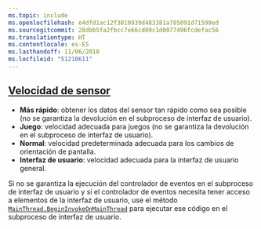 ```yaml
---
ms.topic: include
ms.openlocfilehash: e4dfd1ac12f3010939d483381a785091d71599ed
ms.sourcegitcommit: 28dbb5fa2fbcc7e66cd09c1d0077496fcdefac56
ms.translationtype: HT
ms.contentlocale: es-ES
ms.lasthandoff: 11/06/2018
ms.locfileid: "51210611"
---
```

## <a name="sensor-speedxrefxamarinessentialssensorspeed"></a>[Velocidad de sensor](xref:Xamarin.Essentials.SensorSpeed)

- **Más rápido**: obtener los datos del sensor tan rápido como sea posible (no se garantiza la devolución en el subproceso de interfaz de usuario).
- **Juego**: velocidad adecuada para juegos (no se garantiza la devolución en el subproceso de interfaz de usuario).
- **Normal**: velocidad predeterminada adecuada para los cambios de orientación de pantalla.
- **Interfaz de usuario**: velocidad adecuada para la interfaz de usuario general.

Si no se garantiza la ejecución del controlador de eventos en el subproceso de interfaz de usuario y si el controlador de eventos necesita tener acceso a elementos de la interfaz de usuario, use el método [`MainThread.BeginInvokeOnMainThread`](~/essentials/main-thread.md) para ejecutar ese código en el subproceso de interfaz de usuario.